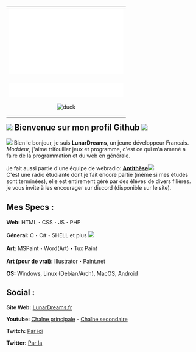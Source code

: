 <table align="right" width="10%">
    <tr align="center">
        <td>
            <img src="ui1.svg" width="300"/>
        </td>
    </tr>
    <tr>
        <td align="center">
          <p>
              <img src="title.svg" alt="duckrule" width="300"/>
          </p>
          <p>
              <img src="https://c.tenor.com/wJoIg9kMUB0AAAAC/duck-spin.gif" alt="duck" width="300"/>
          </p>
        </td>
    </tr>
</table>

<h2><img src="https://web.archive.org/web/20091027040505/http://geocities.com/freecooljokes/smiley-faces7.gif" height="24" /> Bienvenue sur mon profil Github <img src="https://web.archive.org/web/20091027040505/http://geocities.com/freecooljokes/smiley-faces7.gif" height="24" /></h2>

<p>
<img src="https://web.archive.org/web/20091020033345/http://es.geocities.com/villebenahmed/bonjour.gif" height="24" /> Bien le bonjour, je suis <strong>LunarDreams</strong>, un jeune développeur Francais.
<br/>
<em>Moddeur</em>, j'aime trifouiller jeux et programme, c'est ce qui m'a amené a faire de la programmation et du web en générale.
</p>

<p>Je fait aussi partie d'une équipe de webradio: <strong><a href="https://antitheseradio.fr/">Antithèse</a></strong><img src="https://web.archive.org/web/20091027094440/http://geocities.com/blebeksugoi/img/headphone.gif" height="24"/>
<br/>
C'est une radio étudiante dont je fait encore partie (même si mes études sont terminées), elle est entirement géré par des éléves de divers filières.
<br/>
je vous invite à les encourager sur discord (disponible sur le site).
</p>

<h2>Mes Specs :</h2>
<p><strong>Web:</strong> HTML・CSS・JS・PHP</p>
<p><strong>Géneral:</strong> C・C#・SHELL et plus <img src="https://web.archive.org/web/20091019173848/http://de.geocities.com/chatt_inn_cafe/smyley-hacker.gif"/></p>
<p><strong>Art:</strong> MSPaint・Word(Art)・Tux Paint</p>
<p><strong>Art (pour de vrai):</strong> Illustrator・Paint.net</p>
<p><strong>OS:</strong> Windows, Linux (Debian/Arch), MacOS, Android</p>

<h2>Social :</h2>
<p><strong>Site Web:</strong> <a href="https://lunardreams.fr">LunarDreams.fr</a></p>
<p><strong>Youtube:</strong> <a href="https://www.youtube.com/channel/UC7SO6atUGotptW-05-Eys5g">Chaîne principale</a> - <a href="https://www.youtube.com/channel/UCfmbFbpy33HwPEprujB1Gjg">Chaîne secondaire</a></p>
<p><strong>Twitch:</strong> <a href="https://www.twitch.tv/lunardreamsfr">Par ici</a></p>
<p><strong>Twitter:</strong> <a href="https://twitter.com/lunardreamsfr">Par la</a></p>

<!--

<p align="left">
  <img src="title.svg" alt="duckrule"/>
  <img src="https://c.tenor.com/wJoIg9kMUB0AAAAC/duck-spin.gif" alt="duck"/>
</p>
![duckrule](title.svg "duckrule")
![duck](https://c.tenor.com/wJoIg9kMUB0AAAAC/duck-spin.gif "duck")

**lunar-d/lunar-d** is a ✨ _special_ ✨ repository because its `README.md` (this file) appears on your GitHub profile.

Here are some ideas to get you started:

- 🔭 I’m currently working on ...
- 🌱 I’m currently learning ...
- 👯 I’m looking to collaborate on ...
- 🤔 I’m looking for help with ...
- 💬 Ask me about ...
- 📫 How to reach me: ...
- 😄 Pronouns: ...
- ⚡ Fun fact: ...
-->
